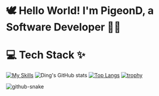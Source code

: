 # 🕊️ Hello World! I'm PigeonD, a Software Developer 👋🏼

# 💻 Tech Stack ✨
[![My Skills](https://skillicons.dev/icons?i=py,java,kotlin,swift,flutter,c,cs,cpp,html,css,js,dotnet,pytorch,gradle,aws,azure,mongodb,bitbucket,sqlite,mysql,docker,firebase,gcp,git,github,stackoverflow,idea,linux,ps,pr,ae,unity,blender,figma,anaconda,visualstudio,vscode,androidstudio,matlab,apple,windows,gmail,twitter,discord,linkedin&perline=15)](https://skillicons.dev)
![Ding's GitHub stats](https://github-readme-stats.vercel.app/api?username=Ding808&show_icons=true&theme=ambient_gradient&card_width=400&line_height=40&cache_seconds=1800)
[![Top Langs](https://github-readme-stats.vercel.app/api/top-langs/?username=Ding808&theme=ambient_gradient&card_width=400&cache_seconds=1800)](https://github.com/anuraghazra/github-readme-stats)
[![trophy](https://github-profile-trophy.vercel.app/?username=Ding808&theme=onedark)](https://github.com/ryo-ma/github-profile-trophy)

<picture>
  <source media="(prefers-color-scheme: dark)" srcset="https://raw.githubusercontent.com/Ding808/PigeonD/output/github-snake-dark.svg" />
  <source media="(prefers-color-scheme: light)" srcset="https://raw.githubusercontent.com/Ding808/PigeonD/output/github-snake.svg" />
  <img alt="github-snake" src="https://raw.githubusercontent.com/Ding808/PigeonD/output/github-snake.svg" />
</picture> 





